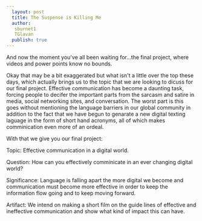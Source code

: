 ```yaml
---
  layout: post
  title: The Suspense is Killing Me
  author:
   sburnet1
   TGlavan
  publish: true
---
```


And now the moment you've all been waiting for...the final project, where videos and power points know no bounds.

Okay that may be a bit exaggerated but what isn't a little over the top these days, which actually brings us to the topic that we are looking to dicuss for our final project. Effective communication has become a daunting task, forcing people to decifer the important parts from the sarcasm and satire in media, social networking sites, and conversation.  The worst part is this goes without mentioning the language barriers in our global community in addition to the fact that we have begun to genarate a new digital texting laguage in the form of short hand acronyms, all of which makes comminication even more of an ordeal.  

With that we give you our final project:

Topic:
Effective communication in a digital world.

Question:
How can you effectively comminicate in an ever changing digital world?

Significance:
Language is falling apart the more digital we become and communication must become more effective in order to keep the information flow going and to keep moving forward.

Artifact:
We intend on making a short film on the guide lines of effective and ineffective communication and show what kind of impact this can have.


